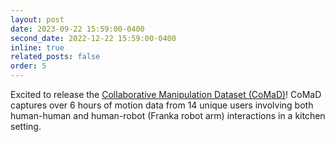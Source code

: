 ```yaml
---
layout: post
date: 2023-09-22 15:59:00-0400
second_date: 2022-12-22 15:59:00-0400
inline: true
related_posts: false
order: 5
---
```


Excited to release the [Collaborative Manipulation Dataset (CoMaD)](https://github.com/portal-cornell/comad)! CoMaD captures over 6 hours of motion data from 14 unique users involving both human-human and human-robot (Franka robot arm) interactions in a kitchen setting.